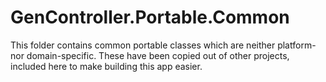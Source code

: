 ﻿# GenController.Portable.Common

This folder contains common portable classes which are neither platform- nor domain-specific.
These have been copied out of other projects, included here to make building this app easier.